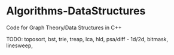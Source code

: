 # Algorithms-DataStructures
Code for Graph Theory/Data Structures in C++

TODO:
toposort, 
bst, 
trie,
treap,
lca,
hld,
psa/diff - 1d/2d,
bitmask,
linesweep,
